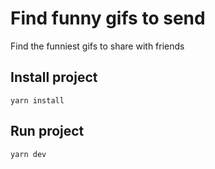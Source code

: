 # Find funny gifs to send

Find the funniest gifs to share with friends

## Install project

    yarn install

## Run project

    yarn dev
